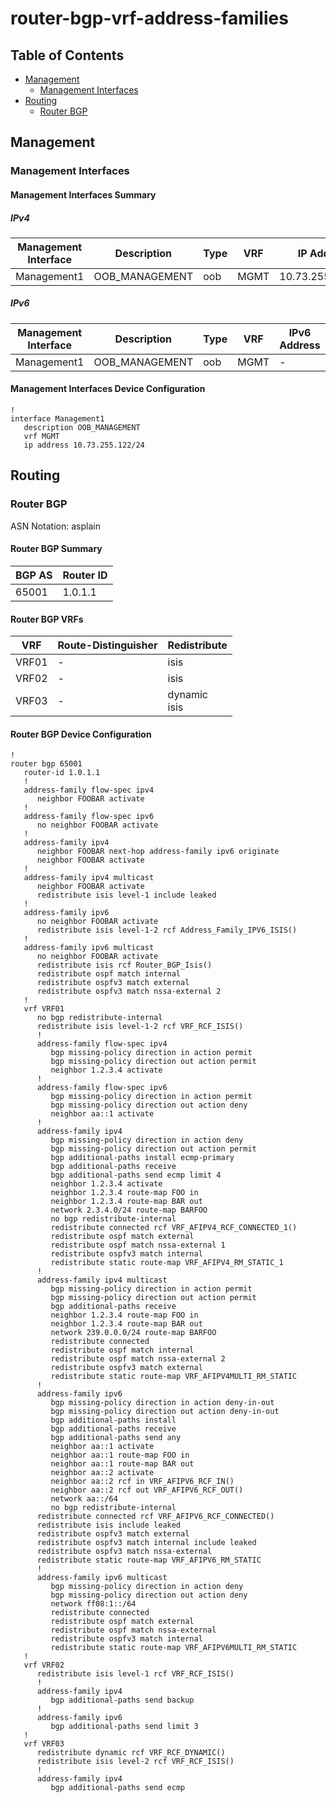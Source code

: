 # router-bgp-vrf-address-families

## Table of Contents

- [Management](#management)
  - [Management Interfaces](#management-interfaces)
- [Routing](#routing)
  - [Router BGP](#router-bgp)

## Management

### Management Interfaces

#### Management Interfaces Summary

##### IPv4

| Management Interface | Description | Type | VRF | IP Address | Gateway |
| -------------------- | ----------- | ---- | --- | ---------- | ------- |
| Management1 | OOB_MANAGEMENT | oob | MGMT | 10.73.255.122/24 | 10.73.255.2 |

##### IPv6

| Management Interface | Description | Type | VRF | IPv6 Address | IPv6 Gateway |
| -------------------- | ----------- | ---- | --- | ------------ | ------------ |
| Management1 | OOB_MANAGEMENT | oob | MGMT | - | - |

#### Management Interfaces Device Configuration

```eos
!
interface Management1
   description OOB_MANAGEMENT
   vrf MGMT
   ip address 10.73.255.122/24
```

## Routing

### Router BGP

ASN Notation: asplain

#### Router BGP Summary

| BGP AS | Router ID |
| ------ | --------- |
| 65001 | 1.0.1.1 |

#### Router BGP VRFs

| VRF | Route-Distinguisher | Redistribute |
| --- | ------------------- | ------------ |
| VRF01 | - | isis |
| VRF02 | - | isis |
| VRF03 | - | dynamic<br>isis |

#### Router BGP Device Configuration

```eos
!
router bgp 65001
   router-id 1.0.1.1
   !
   address-family flow-spec ipv4
      neighbor FOOBAR activate
   !
   address-family flow-spec ipv6
      no neighbor FOOBAR activate
   !
   address-family ipv4
      neighbor FOOBAR next-hop address-family ipv6 originate
      neighbor FOOBAR activate
   !
   address-family ipv4 multicast
      neighbor FOOBAR activate
      redistribute isis level-1 include leaked
   !
   address-family ipv6
      no neighbor FOOBAR activate
      redistribute isis level-1-2 rcf Address_Family_IPV6_ISIS()
   !
   address-family ipv6 multicast
      no neighbor FOOBAR activate
      redistribute isis rcf Router_BGP_Isis()
      redistribute ospf match internal
      redistribute ospfv3 match external
      redistribute ospfv3 match nssa-external 2
   !
   vrf VRF01
      no bgp redistribute-internal
      redistribute isis level-1-2 rcf VRF_RCF_ISIS()
      !
      address-family flow-spec ipv4
         bgp missing-policy direction in action permit
         bgp missing-policy direction out action permit
         neighbor 1.2.3.4 activate
      !
      address-family flow-spec ipv6
         bgp missing-policy direction in action permit
         bgp missing-policy direction out action deny
         neighbor aa::1 activate
      !
      address-family ipv4
         bgp missing-policy direction in action deny
         bgp missing-policy direction out action permit
         bgp additional-paths install ecmp-primary
         bgp additional-paths receive
         bgp additional-paths send ecmp limit 4
         neighbor 1.2.3.4 activate
         neighbor 1.2.3.4 route-map FOO in
         neighbor 1.2.3.4 route-map BAR out
         network 2.3.4.0/24 route-map BARFOO
         no bgp redistribute-internal
         redistribute connected rcf VRF_AFIPV4_RCF_CONNECTED_1()
         redistribute ospf match external
         redistribute ospf match nssa-external 1
         redistribute ospfv3 match internal
         redistribute static route-map VRF_AFIPV4_RM_STATIC_1
      !
      address-family ipv4 multicast
         bgp missing-policy direction in action permit
         bgp missing-policy direction out action permit
         bgp additional-paths receive
         neighbor 1.2.3.4 route-map FOO in
         neighbor 1.2.3.4 route-map BAR out
         network 239.0.0.0/24 route-map BARFOO
         redistribute connected
         redistribute ospf match internal
         redistribute ospf match nssa-external 2
         redistribute ospfv3 match external
         redistribute static route-map VRF_AFIPV4MULTI_RM_STATIC
      !
      address-family ipv6
         bgp missing-policy direction in action deny-in-out
         bgp missing-policy direction out action deny-in-out
         bgp additional-paths install
         bgp additional-paths receive
         bgp additional-paths send any
         neighbor aa::1 activate
         neighbor aa::1 route-map FOO in
         neighbor aa::1 route-map BAR out
         neighbor aa::2 activate
         neighbor aa::2 rcf in VRF_AFIPV6_RCF_IN()
         neighbor aa::2 rcf out VRF_AFIPV6_RCF_OUT()
         network aa::/64
         no bgp redistribute-internal
      redistribute connected rcf VRF_AFIPV6_RCF_CONNECTED()
      redistribute isis include leaked
      redistribute ospfv3 match external
      redistribute ospfv3 match internal include leaked
      redistribute ospfv3 match nssa-external
      redistribute static route-map VRF_AFIPV6_RM_STATIC
      !
      address-family ipv6 multicast
         bgp missing-policy direction in action deny
         bgp missing-policy direction out action deny
         network ff08:1::/64
         redistribute connected
         redistribute ospf match external
         redistribute ospf match nssa-external
         redistribute ospfv3 match internal
         redistribute static route-map VRF_AFIPV6MULTI_RM_STATIC
   !
   vrf VRF02
      redistribute isis level-1 rcf VRF_RCF_ISIS()
      !
      address-family ipv4
         bgp additional-paths send backup
      !
      address-family ipv6
         bgp additional-paths send limit 3
   !
   vrf VRF03
      redistribute dynamic rcf VRF_RCF_DYNAMIC()
      redistribute isis level-2 rcf VRF_RCF_ISIS()
      !
      address-family ipv4
         bgp additional-paths send ecmp
```
